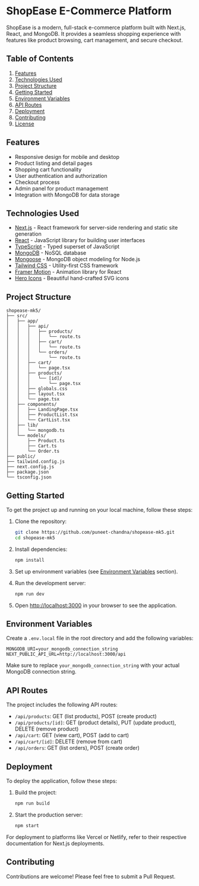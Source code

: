 # ShopEase E-Commerce Platform

ShopEase is a modern, full-stack e-commerce platform built with Next.js, React, and MongoDB. It provides a seamless shopping experience with features like product browsing, cart management, and secure checkout.

## Table of Contents

1. [Features](#features)
2. [Technologies Used](#technologies-used)
3. [Project Structure](#project-structure)
4. [Getting Started](#getting-started)
5. [Environment Variables](#environment-variables)
6. [API Routes](#api-routes)
7. [Deployment](#deployment)
8. [Contributing](#contributing)
9. [License](#license)

## Features

- Responsive design for mobile and desktop
- Product listing and detail pages
- Shopping cart functionality
- User authentication and authorization
- Checkout process
- Admin panel for product management
- Integration with MongoDB for data storage

## Technologies Used

- [Next.js](https://nextjs.org/) - React framework for server-side rendering and static site generation
- [React](https://reactjs.org/) - JavaScript library for building user interfaces
- [TypeScript](https://www.typescriptlang.org/) - Typed superset of JavaScript
- [MongoDB](https://www.mongodb.com/) - NoSQL database
- [Mongoose](https://mongoosejs.com/) - MongoDB object modeling for Node.js
- [Tailwind CSS](https://tailwindcss.com/) - Utility-first CSS framework
- [Framer Motion](https://www.framer.com/motion/) - Animation library for React
- [Hero Icons](https://heroicons.com/) - Beautiful hand-crafted SVG icons

## Project Structure

```
shopease-mk5/
├── src/
│   ├── app/
│   │   ├── api/
│   │   │   ├── products/
│   │   │   │   └── route.ts
│   │   │   ├── cart/
│   │   │   │   └── route.ts
│   │   │   └── orders/
│   │   │       └── route.ts
│   │   ├── cart/
│   │   │   └── page.tsx
│   │   ├── products/
│   │   │   └── [id]/
│   │   │       └── page.tsx
│   │   ├── globals.css
│   │   ├── layout.tsx
│   │   └── page.tsx
│   ├── components/
│   │   ├── LandingPage.tsx
│   │   ├── ProductList.tsx
│   │   └── CartList.tsx
│   ├── lib/
│   │   └── mongodb.ts
│   └── models/
│       ├── Product.ts
│       ├── Cart.ts
│       └── Order.ts
├── public/
├── tailwind.config.js
├── next.config.js
├── package.json
└── tsconfig.json
```

## Getting Started

To get the project up and running on your local machine, follow these steps:

1. Clone the repository:
   ```bash
   git clone https://github.com/puneet-chandna/shopease-mk5.git
   cd shopease-mk5
   ```

2. Install dependencies:
   ```bash
   npm install
   ```

3. Set up environment variables (see [Environment Variables](#environment-variables) section).

4. Run the development server:
   ```bash
   npm run dev
   ```

5. Open [http://localhost:3000](http://localhost:3000) in your browser to see the application.

## Environment Variables

Create a `.env.local` file in the root directory and add the following variables:

```
MONGODB_URI=your_mongodb_connection_string
NEXT_PUBLIC_API_URL=http://localhost:3000/api
```

Make sure to replace `your_mongodb_connection_string` with your actual MongoDB connection string.

## API Routes

The project includes the following API routes:

- `/api/products`: GET (list products), POST (create product)
- `/api/products/[id]`: GET (product details), PUT (update product), DELETE (remove product)
- `/api/cart`: GET (view cart), POST (add to cart)
- `/api/cart/[id]`: DELETE (remove from cart)
- `/api/orders`: GET (list orders), POST (create order)

## Deployment

To deploy the application, follow these steps:

1. Build the project:
   ```bash
   npm run build
   ```

2. Start the production server:
   ```bash
   npm start
   ```

For deployment to platforms like Vercel or Netlify, refer to their respective documentation for Next.js deployments.

## Contributing

Contributions are welcome! Please feel free to submit a Pull Request.
